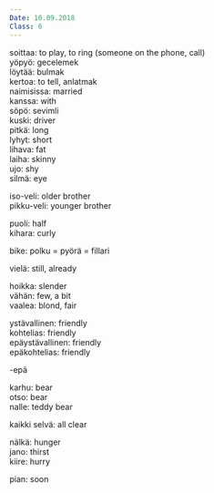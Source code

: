 ```yaml
---
Date: 10.09.2018
Class: 6
---
```


soittaa: to play, to ring (someone on the phone, call)  
yöpyö: gecelemek  
löytää: bulmak  
kertoa: to tell, anlatmak  
naimisissa: married  
kanssa: with  
söpö: sevimli  
kuski: driver  
pitkä: long  
lyhyt: short  
lihava: fat  
laiha: skinny  
ujo: shy  
silmä: eye  

iso-veli: older brother  
pikku-veli: younger brother  


puoli: half  
kihara: curly  

bike: polku = pyörä = fillari  

vielä: still, already  

hoikka: slender  
vähän: few, a bit  
vaalea: blond, fair  

ystävallinen: friendly  
kohtelias: friendly  
epäystävallinen: friendly  
epäkohtelias: friendly  

-epä  

karhu: bear  
otso: bear  
nalle: teddy bear  

kaikki selvä: all clear  

nälkä: hunger  
jano: thirst  
kiire: hurry  

pian: soon  


